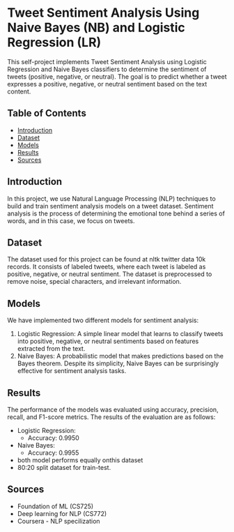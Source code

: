 # Tweet Sentiment Analysis Using Naive Bayes (NB) and Logistic Regression (LR)

This self-project implements Tweet Sentiment Analysis using Logistic Regression and Naive Bayes classifiers to determine the sentiment of tweets (positive, negative, or neutral). The goal is to predict whether a tweet expresses a positive, negative, or neutral sentiment based on the text content.

## Table of Contents

- [Introduction](#introduction)
- [Dataset](#dataset)
- [Models](#models)
- [Results](#results)
- [Sources](#license)

## Introduction

In this project, we use Natural Language Processing (NLP) techniques to build and train sentiment analysis models on a tweet dataset. Sentiment analysis is the process of determining the emotional tone behind a series of words, and in this case, we focus on tweets.

## Dataset

The dataset used for this project can be found at nltk twitter data 10k records. It consists of labeled tweets, where each tweet is labeled as positive, negative, or neutral sentiment. The dataset is preprocessed to remove noise, special characters, and irrelevant information.

## Models

We have implemented two different models for sentiment analysis:

1. Logistic Regression: A simple linear model that learns to classify tweets into positive, negative, or neutral sentiments based on features extracted from the text.
2. Naive Bayes: A probabilistic model that makes predictions based on the Bayes theorem. Despite its simplicity, Naive Bayes can be surprisingly effective for sentiment analysis tasks.

## Results

The performance of the models was evaluated using accuracy, precision, recall, and F1-score metrics. The results of the evaluation are as follows:

- Logistic Regression:
  - Accuracy: 0.9950
- Naive Bayes:
  - Accuracy: 0.9955
- both model performs equally onthis dataset
- 80:20 split dataset for train-test.

## Sources
- Foundation of ML (CS725)
- Deep learning for NLP (CS772)
- Coursera - NLP specilization
